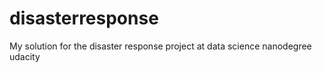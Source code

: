 # disasterresponse
My solution for the disaster response project at data science nanodegree udacity 
